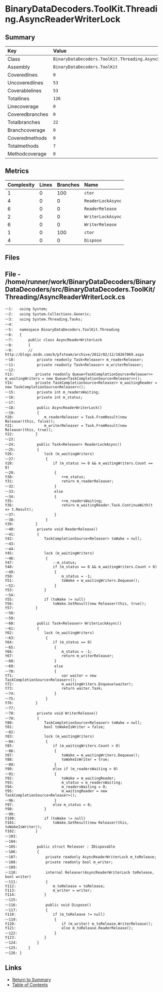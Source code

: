 ﻿# BinaryDataDecoders.ToolKit.Threading.AsyncReaderWriterLock

## Summary

| Key             | Value                                                        |
| :-------------- | :----------------------------------------------------------- |
| Class           | `BinaryDataDecoders.ToolKit.Threading.AsyncReaderWriterLock` |
| Assembly        | `BinaryDataDecoders.ToolKit`                                 |
| Coveredlines    | `0`                                                          |
| Uncoveredlines  | `53`                                                         |
| Coverablelines  | `53`                                                         |
| Totallines      | `126`                                                        |
| Linecoverage    | `0`                                                          |
| Coveredbranches | `0`                                                          |
| Totalbranches   | `22`                                                         |
| Branchcoverage  | `0`                                                          |
| Coveredmethods  | `0`                                                          |
| Totalmethods    | `7`                                                          |
| Methodcoverage  | `0`                                                          |

## Metrics

| Complexity | Lines | Branches | Name              |
| :--------- | :---- | :------- | :---------------- |
| 1          | 0     | 100      | `ctor`            |
| 4          | 0     | 0        | `ReaderLockAsync` |
| 6          | 0     | 0        | `ReaderRelease`   |
| 2          | 0     | 0        | `WriterLockAsync` |
| 6          | 0     | 0        | `WriterRelease`   |
| 1          | 0     | 100      | `ctor`            |
| 4          | 0     | 0        | `Dispose`         |

## Files

## File - /home/runner/work/BinaryDataDecoders/BinaryDataDecoders/src/BinaryDataDecoders.ToolKit/Threading/AsyncReaderWriterLock.cs

```CSharp
〰1:   using System;
〰2:   using System.Collections.Generic;
〰3:   using System.Threading.Tasks;
〰4:   
〰5:   namespace BinaryDataDecoders.ToolKit.Threading
〰6:   {
〰7:       public class AsyncReaderWriterLock
〰8:       {
〰9:       // http://blogs.msdn.com/b/pfxteam/archive/2012/02/12/10267069.aspx
〰10:          private readonly Task<Releaser> m_readerReleaser;
〰11:          private readonly Task<Releaser> m_writerReleaser;
〰12:  
‼13:          private readonly Queue<TaskCompletionSource<Releaser>> m_waitingWriters = new Queue<TaskCompletionSource<Releaser>>();
‼14:          private TaskCompletionSource<Releaser> m_waitingReader = new TaskCompletionSource<Releaser>();
〰15:          private int m_readersWaiting;
〰16:          private int m_status;
〰17:  
〰18:          public AsyncReaderWriterLock()
〰19:          {
‼20:              m_readerReleaser = Task.FromResult(new Releaser(this, false));
‼21:              m_writerReleaser = Task.FromResult(new Releaser(this, true));
‼22:          }
〰23:  
〰24:          public Task<Releaser> ReaderLockAsync()
〰25:          {
‼26:              lock (m_waitingWriters)
〰27:              {
‼28:                  if (m_status >= 0 && m_waitingWriters.Count == 0)
〰29:                  {
‼30:                      ++m_status;
‼31:                      return m_readerReleaser;
〰32:                  }
〰33:                  else
〰34:                  {
‼35:                      ++m_readersWaiting;
‼36:                      return m_waitingReader.Task.ContinueWith(t => t.Result);
〰37:                  }
〰38:              }
‼39:          }
〰40:          private void ReaderRelease()
〰41:          {
‼42:              TaskCompletionSource<Releaser> toWake = null;
〰43:  
〰44:  
‼45:              lock (m_waitingWriters)
〰46:              {
‼47:                  --m_status;
‼48:                  if (m_status == 0 && m_waitingWriters.Count > 0)
〰49:                  {
‼50:                      m_status = -1;
‼51:                      toWake = m_waitingWriters.Dequeue();
〰52:                  }
‼53:              }
〰54:  
‼55:              if (toWake != null)
‼56:                  toWake.SetResult(new Releaser(this, true));
‼57:          }
〰58:  
〰59:  
〰60:          public Task<Releaser> WriterLockAsync()
〰61:          {
‼62:              lock (m_waitingWriters)
〰63:              {
‼64:                  if (m_status == 0)
〰65:                  {
‼66:                      m_status = -1;
‼67:                      return m_writerReleaser;
〰68:                  }
〰69:                  else
〰70:                  {
‼71:                      var waiter = new TaskCompletionSource<Releaser>();
‼72:                      m_waitingWriters.Enqueue(waiter);
‼73:                      return waiter.Task;
〰74:                  }
〰75:              }
‼76:          }
〰77:  
〰78:          private void WriterRelease()
〰79:          {
‼80:              TaskCompletionSource<Releaser> toWake = null;
‼81:              bool toWakeIsWriter = false;
〰82:  
‼83:              lock (m_waitingWriters)
〰84:              {
‼85:                  if (m_waitingWriters.Count > 0)
〰86:                  {
‼87:                      toWake = m_waitingWriters.Dequeue();
‼88:                      toWakeIsWriter = true;
〰89:                  }
‼90:                  else if (m_readersWaiting > 0)
〰91:                  {
‼92:                      toWake = m_waitingReader;
‼93:                      m_status = m_readersWaiting;
‼94:                      m_readersWaiting = 0;
‼95:                      m_waitingReader = new TaskCompletionSource<Releaser>();
〰96:                  }
‼97:                  else m_status = 0;
‼98:              }
〰99:  
‼100:             if (toWake != null)
‼101:                 toWake.SetResult(new Releaser(this, toWakeIsWriter));
‼102:         }
〰103: 
〰104: 
〰105:         public struct Releaser : IDisposable
〰106:         {
〰107:             private readonly AsyncReaderWriterLock m_toRelease;
〰108:             private readonly bool m_writer;
〰109: 
〰110:             internal Releaser(AsyncReaderWriterLock toRelease, bool writer)
〰111:             {
‼112:                 m_toRelease = toRelease;
‼113:                 m_writer = writer;
‼114:             }
〰115: 
〰116:             public void Dispose()
〰117:             {
‼118:                 if (m_toRelease != null)
〰119:                 {
‼120:                     if (m_writer) m_toRelease.WriterRelease();
‼121:                     else m_toRelease.ReaderRelease();
〰122:                 }
‼123:             }
〰124:         }
〰125:     }
〰126: }
```

## Links

* [Return to Summary](Summary.md)
* [Table of Contents](../TOC.md)


